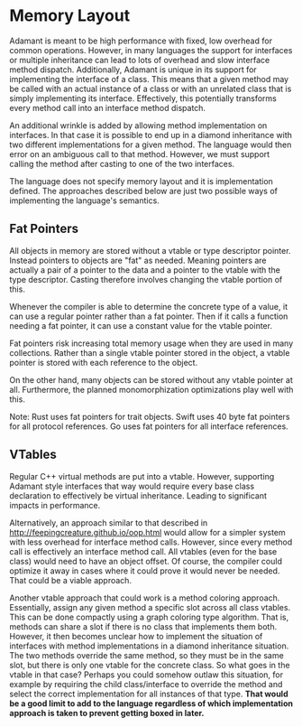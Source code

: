 # Memory Layout

Adamant is meant to be high performance with fixed, low overhead for common operations. However, in many languages the support for interfaces or multiple inheritance can lead to lots of overhead and slow interface method dispatch. Additionally, Adamant is unique in its support for implementing the interface of a class. This means that a given method may be called with an actual instance of a class or with an unrelated class that is simply implementing its interface. Effectively, this potentially transforms every method call into an interface method dispatch.

An additional wrinkle is added by allowing method implementation on interfaces. In that case it is possible to end up in a diamond inheritance with two different implementations for a given method. The language would then error on an ambiguous call to that method. However, we must support calling the method after casting to one of the two interfaces.

The language does not specify memory layout and it is implementation defined. The approaches described below are just two possible ways of implementing the language's semantics.

## Fat Pointers

All objects in memory are stored without a vtable or type descriptor pointer. Instead pointers to objects are "fat" as needed. Meaning pointers are actually a pair of a pointer to the data and a pointer to the vtable with the type descriptor. Casting therefore involves changing the vtable portion of this.

Whenever the compiler is able to determine the concrete type of a value, it can use a regular pointer rather than a fat pointer. Then if it calls a function needing a fat pointer, it can use a constant value for the vtable pointer.

Fat pointers risk increasing total memory usage when they are used in many collections. Rather than a single vtable pointer stored in the object, a vtable pointer is stored with each reference to the object.

On the other hand, many objects can be stored without any vtable pointer at all. Furthermore, the planned monomorphization optimizations play well with this. 

Note: Rust uses fat pointers for trait objects. Swift uses 40 byte fat pointers for all protocol references. Go uses fat pointers for all interface references.

## VTables

Regular C++ virtual methods are put into a vtable. However, supporting Adamant style interfaces that way would require every base class declaration to effectively be virtual inheritance. Leading to significant impacts in performance.

Alternatively, an approach similar to that described in http://feepingcreature.github.io/oop.html would allow for a simpler system with less overhead for interface method calls. However, since every method call is effectively an interface method call. All vtables (even for the base class) would need to have an object offset. Of course, the compiler could optimize it away in cases where it could prove it would never be needed. That could be a viable approach.

Another vtable approach that could work is a method coloring approach. Essentially, assign any given method a specific slot across all class vtables. This can be done compactly using a graph coloring type algorithm. That is, methods can share a slot if there is no class that implements them both. However, it then becomes unclear how to implement the situation of interfaces with method implementations in a diamond inheritance situation. The two methods override the same method, so they must be in the same slot, but there is only one vtable for the concrete class. So what goes in the vtable in that case? Perhaps you could somehow outlaw this situation, for example by requiring the child class/interface to override the method and select the correct implementation for all instances of that type. **That would be a good limit to add to the language regardless of which implementation approach is taken to prevent getting boxed in later.**